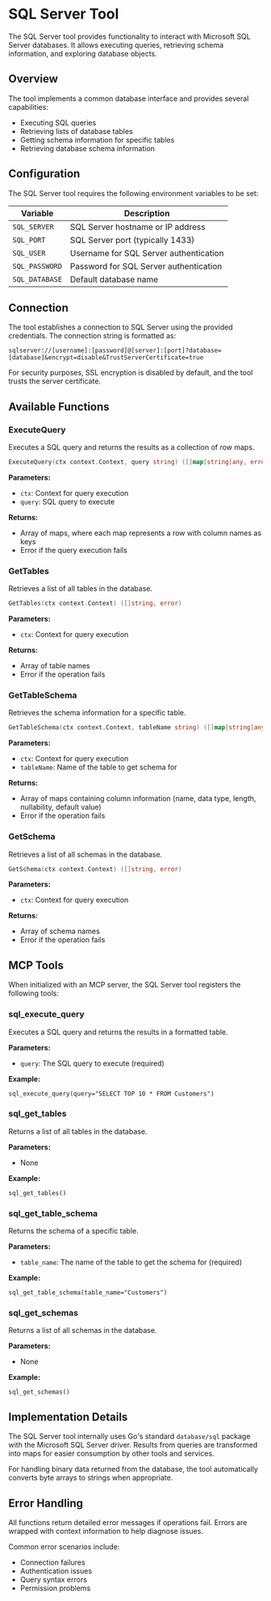 # SQL Server Tool

The SQL Server tool provides functionality to interact with Microsoft SQL Server databases. It allows executing queries, retrieving schema information, and exploring database objects.

## Overview

The tool implements a common database interface and provides several capabilities:

- Executing SQL queries
- Retrieving lists of database tables
- Getting schema information for specific tables
- Retrieving database schema information

## Configuration

The SQL Server tool requires the following environment variables to be set:

| Variable | Description |
|----------|-------------|
| `SQL_SERVER` | SQL Server hostname or IP address |
| `SQL_PORT` | SQL Server port (typically 1433) |
| `SQL_USER` | Username for SQL Server authentication |
| `SQL_PASSWORD` | Password for SQL Server authentication |
| `SQL_DATABASE` | Default database name |

## Connection

The tool establishes a connection to SQL Server using the provided credentials. The connection string is formatted as:

```
sqlserver://[username]:[password]@[server]:[port]?database=[database]&encrypt=disable&TrustServerCertificate=true
```

For security purposes, SSL encryption is disabled by default, and the tool trusts the server certificate.

## Available Functions

### ExecuteQuery

Executes a SQL query and returns the results as a collection of row maps.

```go
ExecuteQuery(ctx context.Context, query string) ([]map[string]any, error)
```

**Parameters:**
- `ctx`: Context for query execution
- `query`: SQL query to execute

**Returns:**
- Array of maps, where each map represents a row with column names as keys
- Error if the query execution fails

### GetTables

Retrieves a list of all tables in the database.

```go
GetTables(ctx context.Context) ([]string, error)
```

**Parameters:**
- `ctx`: Context for query execution

**Returns:**
- Array of table names
- Error if the operation fails

### GetTableSchema

Retrieves the schema information for a specific table.

```go
GetTableSchema(ctx context.Context, tableName string) ([]map[string]any, error)
```

**Parameters:**
- `ctx`: Context for query execution
- `tableName`: Name of the table to get schema for

**Returns:**
- Array of maps containing column information (name, data type, length, nullability, default value)
- Error if the operation fails

### GetSchema

Retrieves a list of all schemas in the database.

```go
GetSchema(ctx context.Context) ([]string, error)
```

**Parameters:**
- `ctx`: Context for query execution

**Returns:**
- Array of schema names
- Error if the operation fails

## MCP Tools

When initialized with an MCP server, the SQL Server tool registers the following tools:

### sql_execute_query

Executes a SQL query and returns the results in a formatted table.

**Parameters:**
- `query`: The SQL query to execute (required)

**Example:**
```
sql_execute_query(query="SELECT TOP 10 * FROM Customers")
```

### sql_get_tables

Returns a list of all tables in the database.

**Parameters:**
- None

**Example:**
```
sql_get_tables()
```

### sql_get_table_schema

Returns the schema of a specific table.

**Parameters:**
- `table_name`: The name of the table to get the schema for (required)

**Example:**
```
sql_get_table_schema(table_name="Customers")
```

### sql_get_schemas

Returns a list of all schemas in the database.

**Parameters:**
- None

**Example:**
```
sql_get_schemas()
```

## Implementation Details

The SQL Server tool internally uses Go's standard `database/sql` package with the Microsoft SQL Server driver. Results from queries are transformed into maps for easier consumption by other tools and services.

For handling binary data returned from the database, the tool automatically converts byte arrays to strings when appropriate.

## Error Handling

All functions return detailed error messages if operations fail. Errors are wrapped with context information to help diagnose issues.

Common error scenarios include:
- Connection failures
- Authentication issues
- Query syntax errors
- Permission problems
